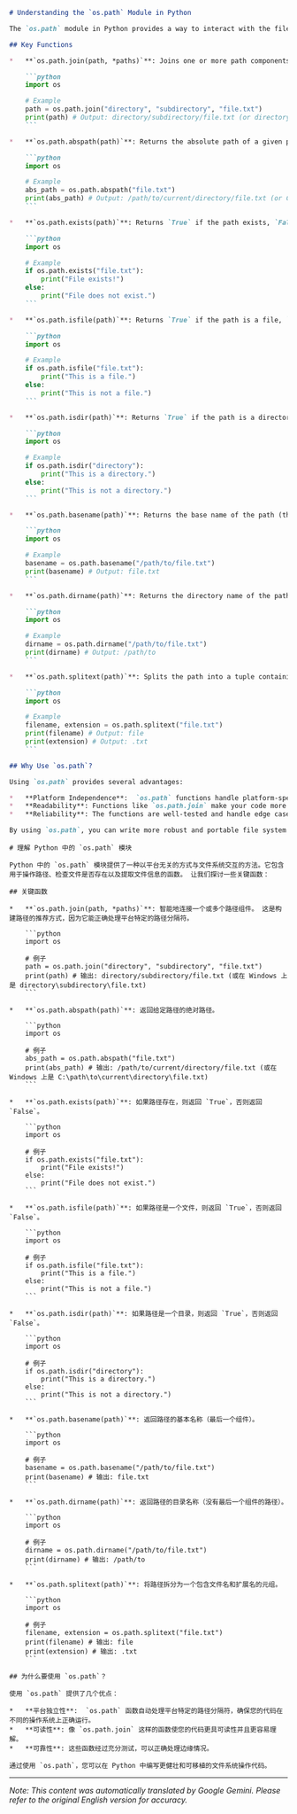 ```markdown
# Understanding the `os.path` Module in Python

The `os.path` module in Python provides a way to interact with the file system in a platform-independent manner. It includes functions for manipulating paths, checking file existence, and extracting file information. Let's explore some key functions:

## Key Functions

*   **`os.path.join(path, *paths)`**: Joins one or more path components intelligently. This is the recommended way to build paths, as it handles platform-specific path separators correctly.

    ```python
    import os

    # Example
    path = os.path.join("directory", "subdirectory", "file.txt")
    print(path) # Output: directory/subdirectory/file.txt (or directory\subdirectory\file.txt on Windows)
    ```

*   **`os.path.abspath(path)`**: Returns the absolute path of a given path.

    ```python
    import os

    # Example
    abs_path = os.path.abspath("file.txt")
    print(abs_path) # Output: /path/to/current/directory/file.txt (or C:\path\to\current\directory\file.txt on Windows)
    ```

*   **`os.path.exists(path)`**: Returns `True` if the path exists, `False` otherwise.

    ```python
    import os

    # Example
    if os.path.exists("file.txt"):
        print("File exists!")
    else:
        print("File does not exist.")
    ```

*   **`os.path.isfile(path)`**: Returns `True` if the path is a file, `False` otherwise.

    ```python
    import os

    # Example
    if os.path.isfile("file.txt"):
        print("This is a file.")
    else:
        print("This is not a file.")
    ```

*   **`os.path.isdir(path)`**: Returns `True` if the path is a directory, `False` otherwise.

    ```python
    import os

    # Example
    if os.path.isdir("directory"):
        print("This is a directory.")
    else:
        print("This is not a directory.")
    ```

*   **`os.path.basename(path)`**: Returns the base name of the path (the last component).

    ```python
    import os

    # Example
    basename = os.path.basename("/path/to/file.txt")
    print(basename) # Output: file.txt
    ```

*   **`os.path.dirname(path)`**: Returns the directory name of the path (the path without the last component).

    ```python
    import os

    # Example
    dirname = os.path.dirname("/path/to/file.txt")
    print(dirname) # Output: /path/to
    ```

*   **`os.path.splitext(path)`**: Splits the path into a tuple containing the file name and extension.

    ```python
    import os

    # Example
    filename, extension = os.path.splitext("file.txt")
    print(filename) # Output: file
    print(extension) # Output: .txt
    ```

## Why Use `os.path`?

Using `os.path` provides several advantages:

*   **Platform Independence**:  `os.path` functions handle platform-specific path separators automatically, ensuring your code works correctly on different operating systems.
*   **Readability**: Functions like `os.path.join` make your code more readable and easier to understand.
*   **Reliability**: The functions are well-tested and handle edge cases correctly.

By using `os.path`, you can write more robust and portable file system manipulation code in Python.
```

```zh
# 理解 Python 中的 `os.path` 模块

Python 中的 `os.path` 模块提供了一种以平台无关的方式与文件系统交互的方法。它包含用于操作路径、检查文件是否存在以及提取文件信息的函数。 让我们探讨一些关键函数：

## 关键函数

*   **`os.path.join(path, *paths)`**: 智能地连接一个或多个路径组件。 这是构建路径的推荐方式，因为它能正确处理平台特定的路径分隔符。

    ```python
    import os

    # 例子
    path = os.path.join("directory", "subdirectory", "file.txt")
    print(path) # 输出: directory/subdirectory/file.txt (或在 Windows 上是 directory\subdirectory\file.txt)
    ```

*   **`os.path.abspath(path)`**: 返回给定路径的绝对路径。

    ```python
    import os

    # 例子
    abs_path = os.path.abspath("file.txt")
    print(abs_path) # 输出: /path/to/current/directory/file.txt (或在 Windows 上是 C:\path\to\current\directory\file.txt)
    ```

*   **`os.path.exists(path)`**: 如果路径存在，则返回 `True`，否则返回 `False`。

    ```python
    import os

    # 例子
    if os.path.exists("file.txt"):
        print("File exists!")
    else:
        print("File does not exist.")
    ```

*   **`os.path.isfile(path)`**: 如果路径是一个文件，则返回 `True`，否则返回 `False`。

    ```python
    import os

    # 例子
    if os.path.isfile("file.txt"):
        print("This is a file.")
    else:
        print("This is not a file.")
    ```

*   **`os.path.isdir(path)`**: 如果路径是一个目录，则返回 `True`，否则返回 `False`。

    ```python
    import os

    # 例子
    if os.path.isdir("directory"):
        print("This is a directory.")
    else:
        print("This is not a directory.")
    ```

*   **`os.path.basename(path)`**: 返回路径的基本名称（最后一个组件）。

    ```python
    import os

    # 例子
    basename = os.path.basename("/path/to/file.txt")
    print(basename) # 输出: file.txt
    ```

*   **`os.path.dirname(path)`**: 返回路径的目录名称（没有最后一个组件的路径）。

    ```python
    import os

    # 例子
    dirname = os.path.dirname("/path/to/file.txt")
    print(dirname) # 输出: /path/to
    ```

*   **`os.path.splitext(path)`**: 将路径拆分为一个包含文件名和扩展名的元组。

    ```python
    import os

    # 例子
    filename, extension = os.path.splitext("file.txt")
    print(filename) # 输出: file
    print(extension) # 输出: .txt
    ```

## 为什么要使用 `os.path`？

使用 `os.path` 提供了几个优点：

*   **平台独立性**:  `os.path` 函数自动处理平台特定的路径分隔符，确保您的代码在不同的操作系统上正确运行。
*   **可读性**: 像 `os.path.join` 这样的函数使您的代码更具可读性并且更容易理解。
*   **可靠性**: 这些函数经过充分测试，可以正确处理边缘情况。

通过使用 `os.path`，您可以在 Python 中编写更健壮和可移植的文件系统操作代码。
```

---
_Note: This content was automatically translated by Google Gemini. Please refer to the original English version for accuracy._